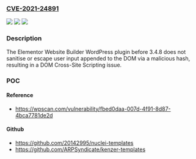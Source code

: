 ### [CVE-2021-24891](https://cve.mitre.org/cgi-bin/cvename.cgi?name=CVE-2021-24891)
![](https://img.shields.io/static/v1?label=Product&message=Elementor%20Website%20Builder&color=blue)
![](https://img.shields.io/static/v1?label=Version&message=3.4.8%3C%203.4.8%20&color=brighgreen)
![](https://img.shields.io/static/v1?label=Vulnerability&message=CWE-79%20Cross-site%20Scripting%20(XSS)&color=brighgreen)

### Description

The Elementor Website Builder WordPress plugin before 3.4.8 does not sanitise or escape user input appended to the DOM via a malicious hash, resulting in a DOM Cross-Site Scripting issue.

### POC

#### Reference
- https://wpscan.com/vulnerability/fbed0daa-007d-4f91-8d87-4bca7781de2d

#### Github
- https://github.com/20142995/nuclei-templates
- https://github.com/ARPSyndicate/kenzer-templates

